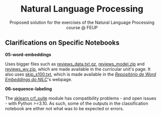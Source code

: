 <div align="center">
  <h1 align="center">Natural Language Processing</h1>

  <p align="center">
    Proposed solution for the exercises of the Natural Language Processing course @ FEUP 
  </p>
</div>

<!-- ABOUT THE PROJECT -->
## Clarifications on Specific Notebooks

**05-word-embeddings**

Uses bigger files such as [reviews_data.txt.gz](https://moodle.up.pt/mod/resource/view.php?id=147207), [reviews_model.zip](https://moodle.up.pt/mod/resource/view.php?id=147210) and [reviews_wv.zip](https://moodle.up.pt/mod/resource/view.php?id=147211), which are made available in the curricular unit's page. It also uses [skip_s100.txt](http://143.107.183.175:22980/download.php?file=embeddings/word2vec/skip_s100.zip), which is made available in the [*Repositório de Word Embeddings do NILC*](http://nilc.icmc.usp.br/embeddings)'s webpage.

**06-sequence-labeling**

The [sklearn crf_suite](https://sklearn-crfsuite.readthedocs.io/en/latest/) module has compatibility problems - and open issues - with Python >=3.10. As such, some of the outputs in the classification notebook are either not what was to be expected or errors.



